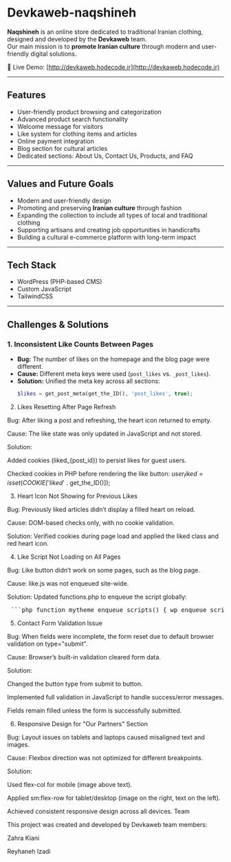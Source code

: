 # Devkaweb-naqshineh


**Naqshineh** is an online store dedicated to traditional Iranian clothing, designed and developed by the **Devkaweb** team.  
Our main mission is to **promote Iranian culture** through modern and user-friendly digital solutions.

🔗 Live Demo: [http://devkaweb.hodecode.ir](http://devkaweb.hodecode.ir)

---

##  Features
- User-friendly product browsing and categorization  
- Advanced product search functionality  
- Welcome message for visitors  
- Like system for clothing items and articles  
- Online payment integration  
- Blog section for cultural articles  
- Dedicated sections: About Us, Contact Us, Products, and FAQ  

---

##  Values and Future Goals
- Modern and user-friendly design  
- Promoting and preserving **Iranian culture** through fashion  
- Expanding the collection to include all types of local and traditional clothing  
- Supporting artisans and creating job opportunities in handicrafts  
- Building a cultural e-commerce platform with long-term impact  

---

##  Tech Stack
- WordPress (PHP-based CMS)  
- Custom JavaScript  
- TailwindCSS  


---

##  Challenges & Solutions

### 1. Inconsistent Like Counts Between Pages
- **Bug:** The number of likes on the homepage and the blog page were different.  
- **Cause:** Different meta keys were used (`post_likes` vs. `_post_likes`).  
- **Solution:** Unified the meta key across all sections:  
  ```php
  $likes = get_post_meta(get_the_ID(), 'post_likes', true);

2. Likes Resetting After Page Refresh

Bug: After liking a post and refreshing, the heart icon returned to empty.

Cause: The like state was only updated in JavaScript and not stored.

Solution:

Added cookies (liked_{post_id}) to persist likes for guest users.

Checked cookies in PHP before rendering the like button:
$user_liked = isset($_COOKIE['liked_' . get_the_ID()]);

3. Heart Icon Not Showing for Previous Likes

Bug: Previously liked articles didn’t display a filled heart on reload.

Cause: DOM-based checks only, with no cookie validation.

Solution: Verified cookies during page load and applied the liked class and red heart icon.

4. Like Script Not Loading on All Pages

Bug: Like button didn’t work on some pages, such as the blog page.

Cause: like.js was not enqueued site-wide.

Solution: Updated functions.php to enqueue the script globally:

<pre> ```php function mytheme_enqueue_scripts() { wp_enqueue_script('jquery'); wp_enqueue_script( 'like-js', get_template_directory_uri() . '/like.js', array('jquery'), null, true ); wp_localize_script('like-js', 'like_ajax', array( 'ajaxurl' => admin_url('admin-ajax.php') )); } add_action('wp_enqueue_scripts', 'mytheme_enqueue_scripts'); ``` </pre>

5. Contact Form Validation Issue

Bug: When fields were incomplete, the form reset due to default browser validation on type="submit".

Cause: Browser’s built-in validation cleared form data.

Solution:

Changed the button type from submit to button.

Implemented full validation in JavaScript to handle success/error messages.

Fields remain filled unless the form is successfully submitted.

6. Responsive Design for "Our Partners" Section

Bug: Layout issues on tablets and laptops caused misaligned text and images.

Cause: Flexbox direction was not optimized for different breakpoints.

Solution:

Used flex-col for mobile (image above text).

Applied sm:flex-row for tablet/desktop (image on the right, text on the left).

Achieved consistent responsive design across all devices.
Team

This project was created and developed by Devkaweb team members:

Zahra Kiani

Reyhaneh Izadi
